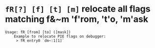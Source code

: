 <!-- TITLE: F -->

#  `fR[?] [f] [t] [m]` relocate all flags matching f&~m 'f'rom, 't'o, 'm'ask


```text
Usage: fR [from] [to] ([mask])
    Example to relocate PIE flags on debugger:
     > fR entry0 `dm~:1[1]`
```
